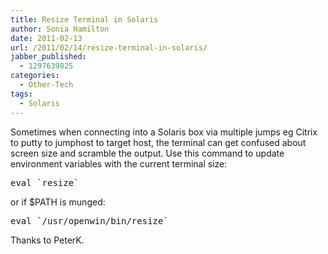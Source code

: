 ```yaml
---
title: Resize Terminal in Solaris
author: Sonia Hamilton
date: 2011-02-13
url: /2011/02/14/resize-terminal-in-solaris/
jabber_published:
  - 1297639825
categories:
  - Other-Tech
tags:
  - Solaris
---
```

Sometimes when connecting into a Solaris box via multiple jumps eg Citrix to putty to jumphost to target host, the terminal can get confused about screen size and scramble the output. Use this command to update environment variables with the current terminal size:

<pre>eval `resize`</pre>

or if $PATH is munged:

<pre>eval `/usr/openwin/bin/resize`</pre>

Thanks to PeterK.
